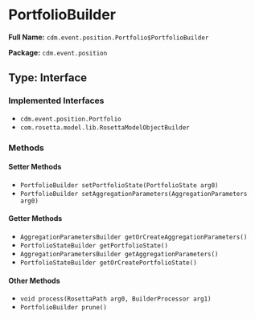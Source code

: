 # PortfolioBuilder

**Full Name:** `cdm.event.position.Portfolio$PortfolioBuilder`

**Package:** `cdm.event.position`

## Type: Interface

### Implemented Interfaces

- `cdm.event.position.Portfolio`
- `com.rosetta.model.lib.RosettaModelObjectBuilder`

### Methods

#### Setter Methods

- `PortfolioBuilder setPortfolioState(PortfolioState arg0)`
- `PortfolioBuilder setAggregationParameters(AggregationParameters arg0)`

#### Getter Methods

- `AggregationParametersBuilder getOrCreateAggregationParameters()`
- `PortfolioStateBuilder getPortfolioState()`
- `AggregationParametersBuilder getAggregationParameters()`
- `PortfolioStateBuilder getOrCreatePortfolioState()`

#### Other Methods

- `void process(RosettaPath arg0, BuilderProcessor arg1)`
- `PortfolioBuilder prune()`

